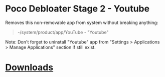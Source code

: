 # Poco Debloater Stage 2 - Youtube  
 Removes this non-removable app from system without breaking anything:  
> -/system/product/app/YouTube - "Youtube"  
  
 Note: Don't forget to uninstall "Youtube" app from "Settings > Applications > Manage Applications" section if still exist.  
 
# [Downloads](https://github.com/symbuzzer/Poco-Debloater-Magisk-Modules/releases)
